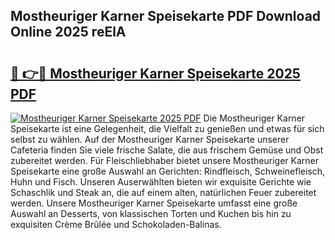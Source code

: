 ## Mostheuriger Karner Speisekarte PDF Download Online 2025 reElA

# <h2><a href="http://gc8ugc.nevu.top/?p=Mostheuriger+Karner+Speisekarte">🔗 👉🔴 Mostheuriger Karner Speisekarte 2025 PDF</a></h2>

[![Mostheuriger Karner Speisekarte 2025 PDF](https://i.imgur.com/dBaPXMq.png)](http://gc8ugc.nevu.top/?p=Mostheuriger+Karner+Speisekarte)
Die Mostheuriger Karner Speisekarte ist eine Gelegenheit, die Vielfalt zu genießen und etwas für sich selbst zu wählen. Auf der Mostheuriger Karner Speisekarte unserer Cafeteria finden Sie viele frische Salate, die aus frischem Gemüse und Obst zubereitet werden. Für Fleischliebhaber bietet unsere Mostheuriger Karner Speisekarte eine große Auswahl an Gerichten: Rindfleisch, Schweinefleisch, Huhn und Fisch. Unseren Auserwählten bieten wir exquisite Gerichte wie Schaschlik und Steak an, die auf einem alten, natürlichen Feuer zubereitet werden. Unsere Mostheuriger Karner Speisekarte umfasst eine große Auswahl an Desserts, von klassischen Torten und Kuchen bis hin zu exquisiten Crème Brûlée und Schokoladen-Balinas.
